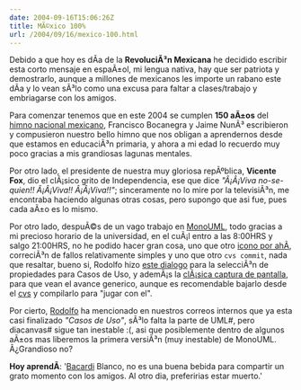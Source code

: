 ```yaml
---
date: 2004-09-16T15:06:26Z
title: MÃ©xico 100%
url: /2004/09/16/mexico-100.html
---
```


<div style="clear:both;"></div>
<p>Debido a que hoy es dÃ­a de la <span style="font-weight:bold;">RevoluciÃ³n Mexicana</span> he decidido escribir esta corto mensaje en espaÃ±ol, mi lengua nativa, hay que ser patriota y demostrarlo, aunque a millones de mexicanos les importe un rabano este dÃ­a y lo vean sÃ³lo como una excusa para faltar a clases/trabajo y embriagarse con los amigos.</p>
<p>Para comenzar tenemos que en este 2004 se cumplen <span style="font-weight:bold;">150 aÃ±os</span> del <a href="http://www.sre.gob.mx/mexico/general/himno_nacional.htm">himno nacional mexicano</a>, Francisco Bocanegra y Jaime NunÃ³ escribieron y compusieron nuestro bello himno que nos obligan a aprendernos desde que estamos en educaciÃ³n primaria, y ahora a mi edad lo recuerdo muy poco gracias a mis grandiosas lagunas mentales.</p>
<p>Por otro lado, el presidente de nuestra muy gloriosa repÃºblica, <span style="font-weight:bold;">Vicente Fox</span>, dio el clÃ¡sico grito de Independencia, ese que dice <span style="font-style:italic;">"Â¡Â¡Viva no-se-quien!! Â¡Â¡Viva!! Â¡Â¡Viva!!"</span>; sinceramente no lo mire por la televisiÃ³n, me encontraba haciendo algunas otras cosas, pero supongo que asi fue, pues cada aÃ±o es lo mismo.</p>
<p>Por otro lado, despuÃ©s de un vago trabajo en <a href="http://monouml.sf.net">MonoUML</a>, todo gracias a mi precioso horario de la universidad, en el cuÃ¡l entro a las 8:00HRS y salgo 21:00HRS, no he podido hacer gran cosa, uno que otro <a href="javascript:popWin('http://www.geocities.com/k4rny/imgs/monouml_0_0_0_7.png',365,210)">icono por ahÃ­</a>, correciÃ³n de fallos relativamente simples y uno que otro <code>cvs commit</code>, nada que resaltar, bueno si, Rodolfo hizo <a href="javascript:popWin('http://www.geocities.com/k4rny/imgs/monouml_0_0_0_8.png',265,430)">este dialogo</a> para la selecciÃ³n de propiedades para Casos de Uso, y ademÃ¡s la <a href="javascript:popWin('http://www.geocities.com/k4rny/imgs/monouml_0_0_0_9.png',1030,720)">clÃ¡sica captura de pantalla</a>, para que vean el avance generico, aunque es recomendable bajarlo desde el <a href="http://sourceforge.net/cvs/?group_id=115334">cvs</a> y compilarlo para "jugar con el".</p>
<p>Por cierto, <a href="http://expertcoder.sf.net">Rodolfo</a> ha mencionado en nuestros correos internos que ya esta casi finalizado <span style="font-style:italic;">"Casos de Uso"</span>, sÃ³lo falta la parte de UML#, pero diacanvas# sigue tan inestable :(, asi que posiblemente dentro de algunos aÃ±os mas liberemos la primera versiÃ³n (muy inestable) de MonoUML. Â¿Grandioso no?</p>
<p><span style="font-weight:bold;">Hoy aprendÃ­</span>: '<a href="http://www.bacardi.com.mx">Bacardi</a> Blanco, no es una buena bebida para compartir un grato momento con los amigos. Al otro dia, preferirias estar muerto.'
<div style="clear:both; padding-bottom: 0.25em;"></div>
